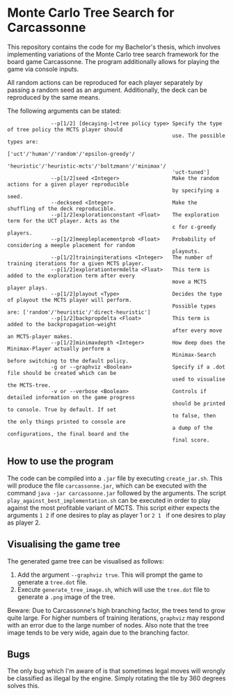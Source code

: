 # Monte Carlo Tree Search for Carcassonne
This repository contains the code for my Bachelor's thesis, which involves implementing variations of the Monte Carlo
tree search framework for the board game Carcassonne. The program additionally allows for playing the game via console
inputs.

All random actions can be reproduced for each player separately by passing a random seed as an argument. Additionally,
the deck can be reproduced by the same means.

The following arguments can be stated:

                  --p[1/2] [decaying-]<tree policy type> Specify the type of tree policy the MCTS player should
                                                         use. The possible types are:
                                                         ['uct'/'human'/'random'/'epsilon-greedy'/
                                                         'heuristic'/'heuristic-mcts'/'boltzmann'/'minimax'/
                                                         'uct-tuned']
                  --p[1/2]seed <Integer>                 Make the random actions for a given player reproducible
                                                         by specifying a seed.
                  --deckseed <Integer>                   Make the shuffling of the deck reproducible.
                  --p[1/2]explorationconstant <Float>    The exploration term for the UCT player. Acts as the
                                                         ε for ε-greedy players.
                  --p[1/2]meepleplacementprob <Float>    Probability of considering a meeple placement for random
                                                         playouts.
                  --p[1/2]trainingiterations <Integer>   The number of training iterations for a given MCTS player.
                  --p[1/2]explorationtermdelta <Float>   This term is added to the exploration term after every
                                                         move a MCTS  player plays.
                  --p[1/2]playout <Type>                 Decides the type of playout the MCTS player will perform.
                                                         Possible types are: ['random'/'heuristic'/'direct-heuristic']
                  --p[1/2]backpropdelta <Float>          This term is added to the backpropagation-weight
                                                         after every move an MCTS-player makes.
                  --p[1/2]minimaxdepth <Integer>         How deep does the Minimax-Player actually perform a
                                                         Minimax-Search before switching to the default policy.
                  -g or --graphviz <Boolean>             Specify if a .dot file should be created which can be
                                                         used to visualise the MCTS-tree.
                  -v or --verbose <Boolean>              Controls if detailed information on the game progress
                                                         should be printed to console. True by default. If set
                                                         to false, then the only things printed to console are
                                                         a dump of the configurations, the final board and the
                                                         final score.

## How to use the program

The code can be compiled into a ```.jar``` file by executing ```create_jar.sh```. This will produce the file 
```carcassonne.jar```, which can be executed with the command ```java -jar carcassonne.jar``` followed by
the arguments. The script ```play_against_best_implementation.sh``` can be executed in order to play against
the most profitable variant of MCTS. This script either expects the arguments ```1 2``` if one desires to play
as player 1 or ```2 1 ``` if one desires to play as player 2.

## Visualising the game tree

The generated game tree can be visualised as follows:

1. Add the argument ```--graphviz true```. This will prompt the game to generate a ```tree.dot``` file.
2. Execute ```generate_tree_image.sh```, which will use the ```tree.dot``` file to generate a ```.png``` image of the tree.

Beware: Due to Carcassonne's high branching factor, the trees tend to grow quite large. For higher numbers of training
iterations, ```graphviz``` may respond with an error due to the large number of nodes. Also note that the tree image
tends to be very wide, again due to the branching factor.

## Bugs

The only bug which I'm aware of is that sometimes legal moves will wrongly be classified as illegal by the engine. Simply rotating the tile by 360 degrees solves this.
